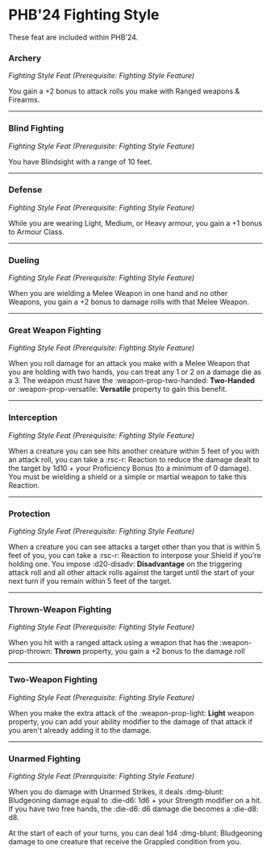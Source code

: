 # PHB'24 Fighting Style

These feat are included within PHB'24.

### Archery

*Fighting Style Feat (Prerequisite: Fighting Style Feature)*

You gain a +2 bonus to attack rolls you make with Ranged weapons & Firearms.

---

### Blind Fighting

*Fighting Style Feat (Prerequisite: Fighting Style Feature)*

You have Blindsight with a range of 10 feet.

---

### Defense

*Fighting Style Feat (Prerequisite: Fighting Style Feature)*

While you are wearing Light, Medium, or Heavy armour, you gain a +1 bonus to Armour Class.

---

### Dueling

*Fighting Style Feat (Prerequisite: Fighting Style Feature)*

When you are wielding a Melee Weapon in one hand and no other Weapons, you gain a +2 bonus to damage rolls with that Melee Weapon.

---

### Great Weapon Fighting

*Fighting Style Feat (Prerequisite: Fighting Style Feature)*

When you roll damage for an attack you make with a Melee Weapon that you are holding with two hands, you can treat any 1 or 2 on a damage die as a 3. The weapon must have the :weapon-prop-two-handed: **Two-Handed** or :weapon-prop-versatile: **Versatile** property to gain this benefit.

---

### Interception

*Fighting Style Feat (Prerequisite: Fighting Style Feature)*

When a creature you can see hits another creature within 5 feet of you with an attack roll, you can take a :rsc-r: Reaction to reduce the damage dealt to the target by 1d10 + your Proficiency Bonus (to a minimum of 0 damage). You must be wielding a shield or a simple or martial weapon to take this Reaction.

---

### Protection

*Fighting Style Feat (Prerequisite: Fighting Style Feature)*

When a creature you can see attacks a target other than you that is within 5 feet of you, you can take a :rsc-r: Reaction to interpose your Shield if you're holding one. You impose :d20-disadv: **Disadvantage** on the triggering attack roll and all other attack rolls against the target until the start of your next turn if you remain within 5 feet of the target.

---

### Thrown-Weapon Fighting

*Fighting Style Feat (Prerequisite: Fighting Style Feature)*

When you hit with a ranged attack using a weapon that has the :weapon-prop-thrown: **Thrown** property, you gain a +2 bonus to the damage roll

---

### Two-Weapon Fighting

*Fighting Style Feat (Prerequisite: Fighting Style Feature)*

When you make the extra attack of the :weapon-prop-light: **Light** weapon property, you can add your ability modifier to the damage of that attack if you aren't already adding it to the damage.

---

### Unarmed Fighting

*Fighting Style Feat (Prerequisite: Fighting Style Feature)*

When you do damage with Unarmed Strikes, it deals :dmg-blunt: Bludgeoning damage equal to :die-d6: 1d6 + your Strength modifier on a hit. If you have two free hands, the :die-d6: d6 damage die becomes a :die-d8: d8.

At the start of each of your turns, you can deal 1d4 :dmg-blunt: Bludgeoning damage to one creature that receive the Grappled condition from you.
